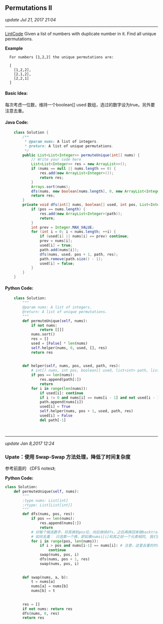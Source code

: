 ## Permutations II
_update Jul 21, 2017 21:04_

---
[LintCode](http://www.lintcode.com/en/problem/permutations-ii/)
Given a list of numbers with duplicate number in it. Find all unique permutations.

**Example**
      
      For numbers [1,2,2] the unique permutations are:
      
      [
        [1,2,2],
        [2,1,2],
        [2,2,1]
      ]
      
#### Basic Idea:
每次考虑一位数，维持一个boolean[] used 数组，选过的数字设为true。另外要注意去重。

#### Java Code:
```java
    class Solution {
        /**
         * @param nums: A list of integers.
         * @return: A list of unique permutations.
         */
        public List<List<Integer>> permuteUnique(int[] nums) {
            // Write your code here
            List<List<Integer>> res = new ArrayList<>();
            if (nums == null || nums.length == 0) {
                res.add(new ArrayList<Integer>());
                return res;
            }
            Arrays.sort(nums);
            dfs(nums, new boolean[nums.length], 0, new ArrayList<Integer>(), res);
            return res;
        } 
        private void dfs(int[] nums, boolean[] used, int pos, List<Integer> path, List<List<Integer>> res) {
            if (pos == nums.length) {
                res.add(new ArrayList<Integer>(path));
                return;
            }
            int prev = Integer.MAX_VALUE;
            for (int i = 0; i < nums.length; ++i) {
                if (used[i] || nums[i] == prev) continue;
                prev = nums[i];
                used[i] = true;
                path.add(nums[i]);
                dfs(nums, used, pos + 1, path, res);
                path.remove(path.size() - 1);
                used[i] = false;
            }
        }
    }
```

#### Python Code:
```python
    class Solution:
        """
        @param nums: A list of integers.
        @return: A list of unique permutations.
        """
        def permuteUnique(self, nums):
            if not nums:
                return [[]]
            nums.sort()
            res = []
            used = [False] * len(nums)
            self.helper(nums, 0, used, [], res)
            return res
            
            
        def helper(self, nums, pos, used, path, res):
            # int[] nums, int pos, boolean[] used, list<int> path, list<list<int>> res
            if pos == len(nums):
                res.append(path[:])
                return
            for i in range(len(nums)):
                if used[i]: continue
                if i != 0 and nums[i] == nums[i - 1] and not used[i - 1]: continue
                path.append(nums[i])
                used[i] = True
                self.helper(nums, pos + 1, used, path, res)
                used[i] = False
                del path[-1]
```

<br>

---
_update Jan 8,2017  12:24_

### Upate：使用 Swap-Swap 方法处理，降低了时间复杂度
参考前面的 《DFS notes》;

**Python Code:**
```python
class Solution:
    def permuteUnique(self, nums):
        """
        :type nums: List[int]
        :rtype: List[List[int]]
        """
        def dfs(nums, pos, res):
            if pos == len(nums): 
                res.append(nums[:])
                return
            # 对每个候选数字，将其换到pos位，向后继续dfs，之后再换回来做backtracking
            # 如何去重： 只选第一个换，即如果numsi[i]和其之前一个元素相同, 我们就跳过i
            for i in range(pos, len(nums)):
                if i > pos and nums[i-1] == nums[i]: # 注意，这里去重的时候一定要判断为 i>pos
                    continue
                swap(nums, pos, i)
                dfs(nums, pos + 1, res)
                swap(nums, pos, i)
        
        
        def swap(nums, a, b):
            t = nums[a]
            nums[a] = nums[b]
            nums[b] = t
            
        
        res = []
        if not nums: return res
        dfs(nums, 0, res)
        return res
```
















